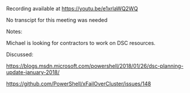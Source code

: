 Recording available at https://youtu.be/e1xrlaWQ2WQ

No transcipt for this meeting was needed

Notes: 

Michael is looking for contractors to work on DSC resources.

Discussed:

https://blogs.msdn.microsoft.com/powershell/2018/01/26/dsc-planning-update-january-2018/ 

https://github.com/PowerShell/xFailOverCluster/issues/148 


